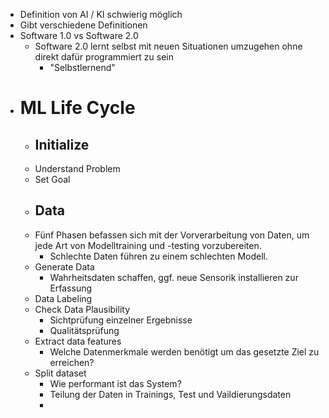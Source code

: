 - Definition von AI / KI schwierig möglich
- Gibt verschiedene Definitionen
- Software 1.0 vs Software 2.0
	- Software 2.0 lernt selbst mit neuen Situationen umzugehen ohne direkt dafür programmiert zu sein
		- "Selbstlernend"
- # ML Life Cycle
	- ## Initialize
	- Understand Problem
	- Set Goal
	- ## Data
	- Fünf Phasen befassen sich mit der Vorverarbeitung von Daten, um jede Art von Modelltraining und -testing vorzubereiten. 
	  * Schlechte Daten führen zu einem schlechten Modell.
	- Generate Data
		- Wahrheitsdaten schaffen, ggf. neue Sensorik installieren zur Erfassung
	- Data Labeling
	- Check Data Plausibility
		- Sichtprüfung einzelner Ergebnisse
		- Qualitätsprüfung
	- Extract data features
		- Welche Datenmerkmale werden benötigt um das gesetzte Ziel zu erreichen?
	- Split dataset
		- Wie performant ist das System?
		- Teilung der Daten in Trainings, Test und Vaildierungsdaten
		-